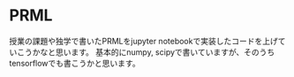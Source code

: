 # PRML
授業の課題や独学で書いたPRMLをjupyter notebookで実装したコードを上げていこうかなと思います。
基本的にnumpy, scipyで書いていますが、そのうちtensorflowでも書こうかと思います。
